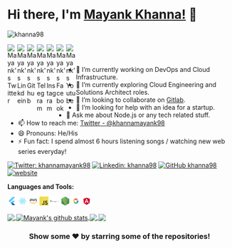 # Hi there, I'm [Mayank Khanna!](https://mayankkhanna.tk) 👋

<p align="left"> <img src="https://komarev.com/ghpvc/?username=khanna98&label=Views&color=blue&style=plastic" alt="khanna98" /> </p>

<a href="https://twitter.com/khannamayank98">
  <img align="left" alt="Mayank's Twitter" width="22px" src="https://cdn.jsdelivr.net/npm/simple-icons@v3/icons/twitter.svg" />
</a>
<a href="https://linkedin.com/in/khanna98">
  <img align="left" alt="Mayank's Linkdein" width="22px" src="https://cdn.jsdelivr.net/npm/simple-icons@v3/icons/linkedin.svg" />
</a>
<a href="https://github.com/khanna98">
  <img align="left" alt="Mayank's Github" width="22px" src="https://cdn.jsdelivr.net/npm/simple-icons@v3/icons/github.svg" />
</a>
<a href="https://t.me/khanna98">
  <img align="left" alt="Mayank's Telegram" width="22px" src="https://cdn.jsdelivr.net/npm/simple-icons@v3/icons/telegram.svg" />
</a>
<a href="https://instagram.com/_mayankkhanna/">
  <img align="left" alt="Mayank's Instagram" width="22px" src="https://cdn.jsdelivr.net/npm/simple-icons@v3/icons/instagram.svg" />
</a>
<a href="https://www.facebook.com/khannamayank98/">
  <img align="left" alt="Mayank's Facebook" width="22px" src="https://cdn.jsdelivr.net/npm/simple-icons@v3/icons/facebook.svg" />
</a>
<a href="https://www.youtube.com/channel/UC4tXrjCH62RjhSf58YMzcdA">
  <img align="left" alt="Mayank's Youtube" width="22px" src="https://cdn.jsdelivr.net/npm/simple-icons@v3/icons/youtube.svg" />
</a>

<br/>
<br/>



- 🔭 I’m currently working on DevOps and Cloud Infrastructure.
- 🌱 I’m currently exploring Cloud Engineering and Solutions Architect roles.
- 👯 I’m looking to collaborate on [Gitlab](https://gitlab.com/mayank.khanna.98).
- 🤔 I’m looking for help with an idea for a startup.
- 💬 Ask me about Node.js or any tech related stuff.
- 📫 How to reach me: [Twitter - @khannamayank98](https://twitter.com/khannamayank98)
- 😄 Pronouns: He/His
- ⚡ Fun fact: I spend almost 6 hours listening songs / watching new web series everyday!

[![Twitter: khannamayank98](https://img.shields.io/twitter/follow/khannamayank98?style=social)](https://twitter.com/khannamayank98)
[![Linkedin: khanna98](https://img.shields.io/badge/-khanna98-blue?style=flat-square&logo=Linkedin&logoColor=white&link=https://www.linkedin.com/in/khanna98/)](https://www.linkedin.com/in/khanna98/)
[![GitHub khanna98](https://img.shields.io/github/followers/khanna98?label=follow&style=social)](https://github.com/khanna98)
[![website](https://img.shields.io/badge/PortfolioWebsite-about.me/mayankkhanna-2648ff?style=flat-square&logo=google-chrome)](https://about.me/mayankkhanna)

**Languages and Tools:**  

<code><img height="20" src="https://raw.githubusercontent.com/github/explore/80688e429a7d4ef2fca1e82350fe8e3517d3494d/topics/flutter/flutter.png"></code>
<code><img height="20" src="https://raw.githubusercontent.com/github/explore/80688e429a7d4ef2fca1e82350fe8e3517d3494d/topics/react/react.png"></code>
<code><img height="20" src="https://raw.githubusercontent.com/github/explore/80688e429a7d4ef2fca1e82350fe8e3517d3494d/topics/aws/aws.png"></code>
<code><img height="20" src="https://raw.githubusercontent.com/github/explore/80688e429a7d4ef2fca1e82350fe8e3517d3494d/topics/javascript/javascript.png"></code>
<code><img height="20" src="https://raw.githubusercontent.com/github/explore/80688e429a7d4ef2fca1e82350fe8e3517d3494d/topics/mongodb/mongodb.png"></code>
<code><img height="20" src="https://raw.githubusercontent.com/github/explore/80688e429a7d4ef2fca1e82350fe8e3517d3494d/topics/nodejs/nodejs.png"></code>
<code><img height="20" src="https://raw.githubusercontent.com/github/explore/80688e429a7d4ef2fca1e82350fe8e3517d3494d/topics/google/google.png"></code>
<code><img height="20" src="https://raw.githubusercontent.com/github/explore/80688e429a7d4ef2fca1e82350fe8e3517d3494d/topics/angular/angular.png"></code>

<a href="https://github.com/khanna98">
  <img align="center" src="https://github-readme-stats.vercel.app/api/top-langs/?username=khanna98&theme=light&hide_langs_below=1" />
</a>
<a href="https://github.com/khanna98">
 <img align="center" src="https://github-readme-stats.vercel.app/api?username=khanna98&show_icons=true&theme=light&line_height=27" alt="Mayank's github stats"/>
</a>

<a href="https://github.com/khanna98/dev-portfolio">
  <img align="center" src="https://github-readme-stats.vercel.app/api/pin/?username=khanna98&repo=dev-portfolio&theme=light" />

</a>
<a href="https://github.com/khanna98/ecommerce-clw-mern">
 <img align="center" src="https://github-readme-stats.vercel.app/api/pin/?username=khanna98&repo=ecommerce-clw-mern&theme=light" />
</a>

<div align="center">

### Show some ❤️ by starring some of the repositories!
